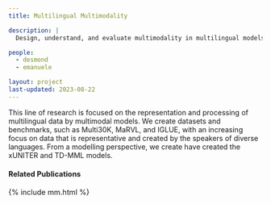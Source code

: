 ```yaml
---
title: Multilingual Multimodality

description: |
  Design, understand, and evaluate multimodality in multilingual models

people:
  - desmond
  - emanuele

layout: project
last-updated: 2023-08-22
---
```


This line of research is focused on the representation and processing of multilingual data by multimodal models. We create datasets and benchmarks, such as Multi30K, MaRVL, and IGLUE, with an increasing focus on data that is representative and created by the speakers of diverse languages. From a modelling perspective, we create have created the xUNITER and TD-MML models.

<div id="publications" style="font-size: 0.9rem;">
    <h4>Related Publications</h4>
    {% include mm.html %}
</div>
